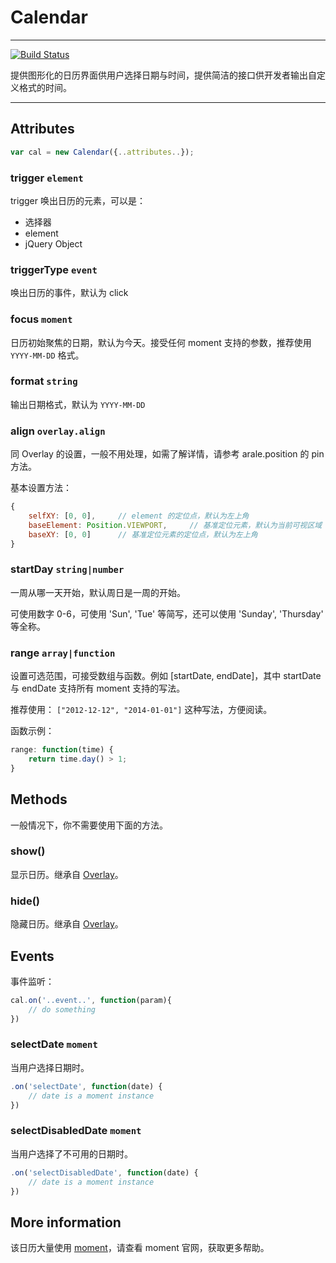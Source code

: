 # Calendar

-------------

[![Build Status](https://travis-ci.org/aralejs/calendar.png)](https://travis-ci.org/aralejs/calendar)


提供图形化的日历界面供用户选择日期与时间，提供简洁的接口供开发者输出自定义格式的时间。

------------


## Attributes

```javascript
var cal = new Calendar({..attributes..});
```


### trigger `element`

trigger 唤出日历的元素，可以是：

- 选择器
- element
- jQuery Object


### triggerType `event`

唤出日历的事件，默认为 click

### focus `moment`

日历初始聚焦的日期，默认为今天。接受任何 moment 支持的参数，推荐使用 ``YYYY-MM-DD`` 格式。

### format `string`

输出日期格式，默认为 ``YYYY-MM-DD``

### align `overlay.align`

同 Overlay 的设置，一般不用处理，如需了解详情，请参考 arale.position 的 pin 方法。

基本设置方法：

```javascript
{
    selfXY: [0, 0],     // element 的定位点，默认为左上角
    baseElement: Position.VIEWPORT,     // 基准定位元素，默认为当前可视区域
    baseXY: [0, 0]      // 基准定位元素的定位点，默认为左上角
}
```

### startDay `string|number`

一周从哪一天开始，默认周日是一周的开始。

可使用数字 0-6，可使用 'Sun', 'Tue' 等简写，还可以使用 'Sunday', 'Thursday' 等全称。

### range `array|function`

设置可选范围，可接受数组与函数。例如 [startDate, endDate]，其中 startDate 与 endDate 支持所有 moment 支持的写法。

推荐使用： ``["2012-12-12", "2014-01-01"]`` 这种写法，方便阅读。

函数示例：

```javascript
range: function(time) {
    return time.day() > 1;
}
```


## Methods

一般情况下，你不需要使用下面的方法。

### show()

显示日历。继承自 [Overlay](http://aralejs.org/overlay/)。

### hide()

隐藏日历。继承自 [Overlay](http://aralejs.org/overlay/)。


## Events

事件监听：

```javascript
cal.on('..event..', function(param){
    // do something
})
```

### selectDate `moment`

当用户选择日期时。

```javascript
.on('selectDate', function(date) {
    // date is a moment instance
})
```

### selectDisabledDate `moment`

当用户选择了不可用的日期时。

```javascript
.on('selectDisabledDate', function(date) {
    // date is a moment instance
})
```

## More information

该日历大量使用 [moment](http://momentjs.com)，请查看 moment 官网，获取更多帮助。
